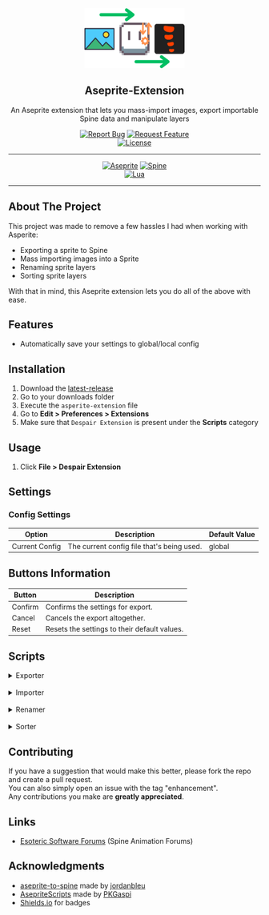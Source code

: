 <!-- PROJECT LOGO -->
<div align="center">
  <img src="media/logo.png" alt="Logo" width="200" height="120">
  <h2>Aseprite-Extension</h3>
  <p>An Aseprite extension that lets you mass-import images, export importable Spine data and manipulate layers</p>
  <div>
    <a href="https://github.com/RampantDespair/Aseprite-Extension/issues"><img alt="Report Bug" src="https://img.shields.io/badge/Report%20Bug-red"></a>
    <a href="https://github.com/RampantDespair/Aseprite-Extension/issues"><img alt="Request Feature" src="https://img.shields.io/badge/Request%20Feature-green"></a>
  </div>
  <a href="https://github.com/RampantDespair/Aseprite-Extension?tab=GPL-2.0-1-ov-file">
    <img alt="License" src="https://img.shields.io/github/license/RampantDespair/Aseprite-Extension">
  </a>
</div>

<!-- PROJECT SHIELDS -->
<hr>
<div align="center">
  <a href="https://www.aseprite.org/"><img alt="Aseprite" src="https://img.shields.io/badge/Aseprite-gray?logo=aseprite"></a>
  <a href="https://esotericsoftware.com/"><img alt="Spine" src="https://img.shields.io/badge/Spine-gray?logo=spine"></a>
</div>
<div align="center">
  <a href="https://www.lua.org/"><img alt="Lua" src="https://img.shields.io/badge/v5.4.6-blue?logo=lua&label=Lua&labelColor=gray"></a>
</div>
<hr>

<!-- PROJECT SHOWCASE -->

<!-- ABOUT THE PROJECT -->
## About The Project

This project was made to remove a few hassles I had when working with Asperite:

*  Exporting a sprite to Spine
*  Mass importing images into a Sprite
*  Renaming sprite layers
*  Sorting sprite layers

With that in mind, this Aseprite extension lets you do all of the above with ease.

<!-- FEATURES -->
## Features

*  Automatically save your settings to global/local config

<!-- INSTALLATION -->
## Installation

1.  Download the [latest-release](https://github.com/RampantDespair/Aseprite-Extension/releases)
2.  Go to your downloads folder
3.  Execute the `asperite-extension` file
4.  Go to **Edit > Preferences > Extensions**
5.  Make sure that `Despair Extension` is present under the **Scripts** category

<!-- USAGE -->
## Usage

1.  Click **File > Despair Extension**

<!-- SETTINGS -->
## Settings

### Config Settings

| Option | Description | Default Value |
| --- | --- | --- |
| Current Config | The current config file that's being used. | global |

## Buttons Information

| Button | Description |
| --- | --- |
| Confirm | Confirms the settings for export. |
| Cancel | Cancels the export altogether. |
| Reset | Resets the settings to their default values. |

<!-- SCRIPTS -->
## Scripts

<details>
<summary>Exporter</summary>
<br>

<!-- SHOWCASE -->
<div align="center">
  <img alt="Showcase" src="media/showcase-exporter-v5.0.0.gif">
</div>

<!-- EXAMPLE -->
### Example

#### Transform this:

![aseprite-example](media/aseprite-example.png)

#### Into that:

![spine-example](media/spine-example.png)

<!-- FEATURES -->
### Features

#### Generic

*   Configurable output path
*   Configurable images & sound paths
*   Ability to export Sprite sheet
*   Ability to trim a Sprite's file name
*   Ability to format the Sprite's file name
*   Configurable export file format
*   Ability to trim the Sprite sheet

#### Spine

*   Ability to convert SpriteSheet into importable Spine data
*   Configurable root positioning
*   Ability to convert Aseprite groups into Spine skins
*   Ability to format slot and attachment names

<!-- IMPORTANT -->
### Important

*   You cannot name your skins "default" as this is reserved by Spine itself

<!-- SETTINGS -->
### Settings

#### Output Settings

| Option | Description | Default Value |
| --- | --- | --- |
| Output File | The parent directory of the selected file will be used for export. | the file itself |
| Output Subdirectory | The subdirectory used for export. | images |
| Groups As Directories | If each group will be exported to it's own directory. | true |

#### Sprite Settings

| Option | Description | Default Value |
| --- | --- | --- |
| Export SpriteSheet | If the sprite sheet will be exported. | true |
| Sprite Name Trim | If the sprite name will be trimmed.<br> Trims the first instance "_" and everything preceding it. | true |
| File Name Format | The file name's format with modifiable placeholders. | {spritename}-{layergroup}-{layername} |
| File Format | The files' export format. | png |
| SpriteSheet Trim | If the exported files' will have their excess space trimmed. | true |

#### Spine Settings

| Option | Description | Default Value |
| --- | --- | --- |
| Export SpineSheet | If the spine sheet will be exported. | true |
| Set Static Slot | If the same slot will be used for everything that's exported. | true |
| Static Slot Name | The name of that static slot. | slot |
| Set Root Position | If the root position will be set in the export file. | true |
| Root Position Method | The method which will be used for setting the position.<br> <ins>Automatic</ins>: To use this method, create a layer called "root" and place a single pixel where you want the root to be.<br> <ins>Center</ins>: The center of the canvas will be used as root.<br> <ins>Manual</ins>: Input the coordinates manually in the subsequent fields. | center |
| Root Position X | The X coordinate of the root. | 0 |
| Root Position Y | The Y coordinate of the root. | 0 |
| Set Images Paths | If the images path whithin the exported spine file will be set. | true |
| Images Path | The images path. | images |
| Groups As Skins | If you want to convert aseprite groups to spine skins. | true |
| Skin Name Format | The skins' format with modifiable placeholders. | weapon-{layergroup} |
| Seperate Slot/Skin | If you want to seperate the slots and skins. | true |
| Slot Name Format | The slots' name format with modifiable placeholders. | {layernameprefix} |
| Skin Attachement Format | The skins' attachement format with modifiable placeholders. | {layernameprefix}-{layernamesuffix} |
| Layer Name Separator | The layers' name seperator. | - |

</details>
<br>

<details>
<summary>Importer</summary>
<br>

<!-- SHOWCASE -->
<div align="center">
  <img alt="Showcase" src="media/showcase-importer-v5.0.0.gif">
</div>

<!-- FEATURES -->
### Features

*   Configurable input path
*   Ability to convert directories into layer groups
*   Ability to decide how the images should be positioned
*   Ability to manage how duplicates should be handled

<!-- SETTINGS -->
### Settings

#### Input Settings

| Option | Description | Default Value |
| --- | --- | --- |
| Input File | The parent directory of the selected file will be used for import. | the file itself |
| Input Subdirectory | The subdirectory used for import. | sprite |
| Directories As Groups | If each directory will be imported to it's own group. | true |
| Duplicates Mode | The method which will be used for handling duplicate layers.<br> <ins>Ignore</ins>: The duplicates will be ignored and a new copy will be created.<br> <ins>Override</ins>: The duplicates will be updated with the newly imported cels.<br> <ins>Skips</ins>: The duplicates will be skipped (nothing will happen). | override |
| Sprite Position Method | The method which will be used for positioning cels.<br> <ins>Center</ins>: The cels will be centered to canvas.<br> <ins>Inherit</ins>: The cels will keep their position from the imported file.<br> <ins>Manual</ins>: The cels will have the position specified. | center |
| Sprite Position X | The X coordinate of the sprite. | 0 |
| Sprite Position Y | The Y coordinate of the sprite. | 0 |

</details>
<br>

<details>
<summary>Renamer</summary>
<br>

<!-- SHOWCASE -->
<div align="center">
  <img alt="Showcase" src="media/showcase-renamer-v5.0.0.gif">
</div>

<!-- FEATURES -->
### Features

*   Ability to mass rename all layers present in Sprite

<!-- SETTINGS -->
### Settings

#### Input Settings

| Option | Description | Default Value |
| --- | --- | --- |
| Match | Matches the specified string for replacement. | this |
| Replace | Replaces the matched string with the one specified here. | that |
| Prefix | Adds the specified string at the start of the layer name. | prefix |
| Suffix | Adds the specified string at the end of the layer name. | suffix |

</details>
<br>

<details>
<summary>Sorter</summary>
<br>

<!-- SHOWCASE -->
<div align="center">
  <img alt="Showcase" src="media/showcase-sorter-v5.0.0.gif">
</div>

<!-- FEATURES -->
### Features

*   Ability to sort all layers present in Sprite

<!-- SETTINGS -->
### Settings

#### Input Settings

| Option | Description | Default Value |
| --- | --- | --- |
| Sort Method | The method which will be used for sorting layers.<br> <ins>Ascending</ins>: The layers will be sorted ascendingly.<br> <ins>Descending</ins>: The layers will be sorted descendingly. | ascending |

</details>

<!-- CONTRIBUTING -->
## Contributing

If you have a suggestion that would make this better, please fork the repo and create a pull request.
<br>
You can also simply open an issue with the tag "enhancement".
<br>
Any contributions you make are **greatly appreciated**.

<!-- LINKS -->
## Links

*   [Esoteric Software Forums](https://esotericsoftware.com/forum/d/24339-aseprite-spine-script) (Spine Animation Forums)

<!-- ACKNOWLEDGMENTS -->
## Acknowledgments

*   [aseprite-to-spine](https://github.com/jordanbleu/aseprite-to-spine) made by [jordanbleu](https://github.com/jordanbleu)
*   [AsepriteScripts](https://github.com/PKGaspi/AsepriteScripts) made by [PKGaspi](https://github.com/PKGaspi)
*   [Shields.io](https://shields.io/) for badges
